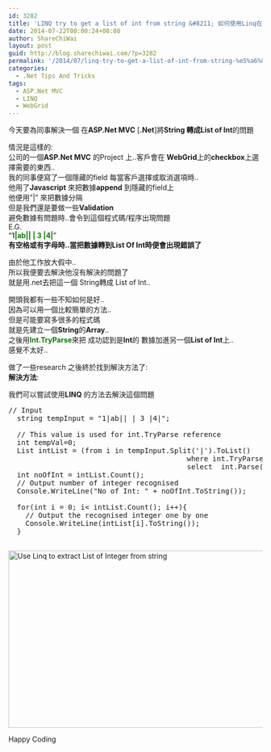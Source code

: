 ```yaml
---
id: 3282
title: 'LINQ try to get a list of int from string &#8211; 如何使用Linq在String上取出所有數字出來'
date: 2014-07-22T00:00:24+08:00
author: ShareChiWai
layout: post
guid: http://blog.sharechiwai.com/?p=3282
permalink: '/2014/07/linq-try-to-get-a-list-of-int-from-string-%e5%a6%82%e4%bd%95%e4%bd%bf%e7%94%a8linq%e5%9c%a8string%e4%b8%8a%e5%8f%96%e5%87%ba%e6%89%80%e6%9c%89%e6%95%b8%e5%ad%97%e5%87%ba%e4%be%86/'
categories:
  - .Net Tips And Tricks
tags:
  - ASP.Net MVC
  - LINQ
  - WebGrid
---
```

今天要為同事解決一個 在**ASP.Net MVC** [**.Net**]將**String 轉成List of Int**的問題

情況是這樣的:  
公司的一個**ASP.Net MVC** 的Project 上..客戶會在 **WebGrid**上的**checkbox**上選擇需要的東西..  
我的同事便寫了一個隱藏的field 每當客戶選擇或取消選項時..  
他用了**Javascript** 來把數據**append** 到隱藏的field上  
他便用&#8221;|&#8221; 來把數據分隔  
但是我們還是要做一些**Validation**  
避免數據有問題時..會令到這個程式碼/程序出現問題  
E.G.  
&#8220;<span style="color: #008000;"><strong>1|ab|| | 3 |4|</strong></span>&#8221;  
**有空格或有字母時..當把數據轉到List Of Int時便會出現錯誤了**

由於他工作放大假中..  
所以我便要去解決他沒有解決的問題了  
就是用.net去把這一個 String轉成 List of Int..

開頭我都有一些不知如何是好..  
因為可以用一個比較簡單的方法..  
但是可能要寫多很多的程式碼  
就是先建立一個**String**的**Array**..  
之後用<span style="color: #008000;"><strong>Int.TryParse</strong></span>來把 成功認到是**Int**的 數據加進另一個**List of Int**上..  
感覺不太好..

做了一些research 之後終於找到解決方法了:  
**解決方法**:

我們可以嘗試使用**LINQ** 的方法去解決這個問題

<pre>// Input
  string tempInput = "1|ab|| | 3 |4|";

  // This value is used for int.TryParse reference
  int tempVal=0;
  List intList = (from i in tempInput.Split('|').ToList()
                                          where int.TryParse(i, out tempVal)
                                          select  int.Parse(i)).ToList();
  int noOfInt = intList.Count();
  // Output number of integer recognised 
  Console.WriteLine("No of Int: " + noOfInt.ToString());
  
  for(int i = 0; i&lt; intList.Count(); i++){
  	// Output the recognised integer one by one
  	Console.WriteLine(intList[i].ToString());
  }
  
</pre>

<img class="alignnone" src="https://i0.wp.com/farm6.static.flickr.com/5552/14834755584_119cfd53f0_z.jpg?resize=625%2C351" alt="Use Linq to extract List of Integer from string" width="625" height="351" data-recalc-dims="1" /> 

Happy Coding